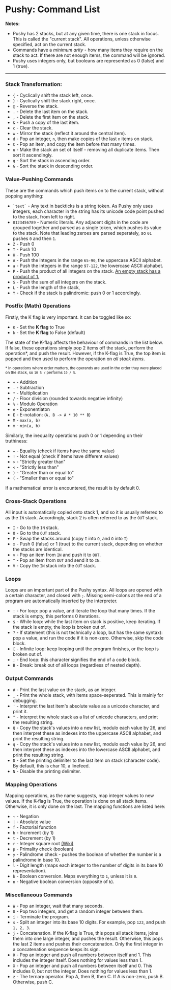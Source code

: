 # Pushy: Command List

**Notes:**

 - Pushy has 2 stacks, but at any given time, there is one stack in focus. This is called the "current stack". All operations, unless otherwise specified, act on the current stack.
 - Commands have a _minimum arity_ - how many items they require on the stack to act. If there are not enough items, the command will be ignored.
 - Pushy uses integers only, but booleans are represented as 0 (false) and 1 (true).

---

### Stack Transformation:

 - `{` - Cyclically shift the stack left, once.
 - `}` - Cyclically shift the stack right, once.
 - `@` - Reverse the stack.
 - `.` - Delete the last item on the stack.
 - `,` - Delete the first item on the stack.
 - `&` - Push a copy of the last item.
 - `c` - Clear the stack.
 - `w` - Mirror the stack (reflect it around the central item).
 - `d` - Pop an integer, `n`, then make copies of the last `n` items on stack.
 - `C` - Pop an item, and copy the item before that many times. 
 - `u` - Make the stack an set of itself - removing all duplicate items. Then sort it ascendingly.
 - `g` - Sort the stack in ascending order.
 - `G` - Sort the stack in descending order.

### Value-Pushing Commands

These are the commands which push items on to the current stack, without popping anything:

 - `` `text` `` - Any text in backticks is a string token. As Pushy only uses integers, each character in the string has its unicode code point pushed to the stack, from left to right.
 - `0123456789` - Numeric literals. Any adjacent digits in the code are grouped together and parsed as a single token, which pushes its value to the stack. Note that leading zeroes are parsed seperately, so `01` pushes `0` and then `1`.
 - `Z` - Push 0
 - `T` - Push 10
 - `H` - Push 100
 - `A` - Push the integers in the range `65-90`, the uppercase ASCII alphabet.
 - `a` - Push the integers in the range `97-122`, the lowercase ASCII alphabet.
 - `P` - Push the product of all integers on the stack. [An empty stack has a product of 1.](https://en.wikipedia.org/wiki/Empty_product)
 - `S` - Push the sum of all integers on the stack.
 - `L` - Push the length of the stack,
 - `Y` - Check if the stack is palindromic: push 0 or 1 accordingly.

### Postfix (Math) Operations

Firstly, the K flag is very important. It can be toggled like so:

 - `K` - Set the **K flag** to True
 - `k` - Set the **K flag** to False (default)

The state of the K-flag affects the behaviour of commands in the list below. If false, these operations simply pop 2 items off the stack, perform the operation*, and push the result. However, if the K-flag is True, the top item is popped and then used to perform the operation on _all stack items_. 

<sub>* In operations where order matters, the operands are used in the order they were placed on the stack, so `10 5 /` performs `10 / 5`.</sub>

- `+` - Addition
- `-` - Subtraction
- `*` - Multiplication
- `/` - Floor division (rounded towards negative infinity)
- `%` - Modulo Operation
- `e` - Exponentiaton
- `E` - E-notation: (`A, B -> A * 10 ** B`)
- `M` - `max(a, b)`
- `m` - `min(a, b)`

Similarly, the inequality operations push 0 or 1 depending on their truthiness:

 - `=` - Equality (check if items have the same value)
 - `!` - Not equal (check if items have different values)
 - `>` - "Strictly greater than"
 - `<` - "Strictly less than"
 - `)` - "Greater than or equal to"
 - `(` - "Smaller than or equal to"

If a mathematical error is encountered, the result is by default 0.

### Cross-Stack Operations

All input is automatically copied onto stack 1, and so it is usually referred to as the `IN` stack. Accordingly, stack 2 is often referred to as the `OUT` stack.

 - `I` - Go to the `IN` stack.
 - `O` - Go to the `OUT` stack.
 - `F` - Swap the stacks around (copy `I` into `O`, and `O` into `I`)
 - `x` - Push 0 (false) or 1 (true) to the current stack, depending on whether the stacks are identical.
 - `v` - Pop an item from `IN` and push it to `OUT`.
 - `^` - Pop an item from `OUT` and send it to `IN`.
 - `V` - Copy the `IN` stack into the `OUT` stack.

### Loops

Loops are an important part of the Pushy syntax. All loops are opened with a certain character, and closed with `;`. Missing semi-colons at the end of a program are automatically inserted by the interpreter.

 - `:` - For loop: pop a value, and iterate the loop that many times. If the stack is empty, this performs 0 iterations.
 - `$` - While loop: while the last item on stack is positive, keep iterating. If the stack is empty, the loop is broken out of.
 - `?` - If statement (this is not technically a loop, but has the same syntax): pop a value, and run the code if it is non-zero. Otherwise, skip the code block.
 - `[` - Infinite loop: keep looping until the program finishes, or the loop is broken out of.
 - `;` - End loop: this character signifies the end of a code block.
 - `B` - Break: break out of all loops (regardless of nested depth).

### Output Commands

 - `#` - Print the last value on the stack, as an integer.
 - `_` - Print the whole stack, with items space-seperated. This is mainly for debugging.
 - `'` - Interpret the last item's absolute value as a unicode character, and print it.
 - `"` - Interpret the whole stack as a list of unicode characters, and print the resulting string.
 - `Q` - Copy the stack's values into a new list, modulo each value by 26, and then interpret these as indexes into the uppercase ASCII alphabet, and print the resulting string.
 - `q` - Copy the stack's values into a new list, modulo each value by 26, and then interpret these as indexes into the lowercase ASCII alphabet, and print the resulting string.
 - `D` - Set the printing delimiter to the last item on stack (character code). By default, this is char 10, a linefeed.
 - `N` - Disable the printing delimiter.

### Mapping Operations

Mapping operations, as the name suggests, map integer values to new values. If the K-flag is True, the operation is done on all stack items. Otherwise, it is only done on the last. The mapping functions are listed here:

 -  `~` - Negation
 - `|` - Absolute value
 - `f` - Factorial function
 - `h` - Increment (by 1)
 - `t` - Decrement (by 1)
 - `r` - Integer square root [(Wiki)](https://en.wikipedia.org/wiki/Integer_square_root)
 - `p` - Primality check (boolean)
 - `y` - Palindrome check - pushes the boolean of whether the number is a palindrome in base 10.
 - `l` - Digit length (maps each integer to the number of digits in its base 10 representation).
 - `b` - Boolean conversion. Maps everything to `1`, unless it is `0`.
 - `n` - Negative boolean conversion (opposite of `b`).

### Miscellaneous Commands

 - `W` - Pop an integer, wait that many seconds.
 - `U` - Pop two integers, and get a random integer between them.
 - `i` - Terminate the program.
 - `s` - Spilt an integer into its base 10 digits. For example, pop `123`, and push `1, 2, 3`.
 - `j` - Concatenation. If the K-flag is True, this pops all stack items, joins them into one large integer, and pushes the result. Otherwise, this pops the last 2 items and pushes their concatenation. Only the first integer in a concatenation sequence keeps its sign.
 - `R` - Pop an integer and push all numbers between itself and 1. This includes the integer itself. Does nothing for values less than 1.
 - `X` - Pop an integer and push all numbers between itself and 0. This includes 0, but not the integer. Does nothing for values less than 1.
 - `z` - The ternary operator. Pop A, then B, then C. If A is non-zero, push B. Otherwise, push C.
